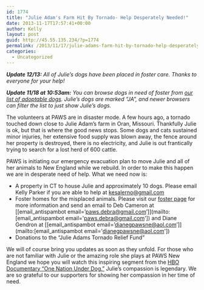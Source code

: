 ```yaml
---
id: 1774
title: "Julie Adam's Farm Hit By Tornado- Help Desperately Needed!"
date: 2013-11-17T17:57:41+00:00
author: Kelly
layout: post
guid: http://45.55.135.234/?p=1774
permalink: /2013/11/17/julie-adams-farm-hit-by-tornado-help-desperately-needed/
categories:
  - Uncategorized
---
```

_**Update 12/13:** All of Julie&#8217;s dogs have been placed in foster care. Thanks to everyone for your help!_

_**Update 11/18 at 10:53am:** You can browse dogs in need of foster from [our list of adoptable dogs](https://pawsnewengland.com/our-dogs/). Julie&#8217;s dogs are marked &#8220;JA&#8221;, and newer browsers can filter the list to just show Julie&#8217;s dogs._

The volunteers at PAWS are in disaster mode. A few hours ago, a tornado touched down close to Julie Adam&#8217;s farm in Oran, Missouri. Thankfully Julie is ok, but that is where the good news stops. Some dogs and cats sustained minor injuries, her extensive food supply was blown away, the fence around her property is destroyed, there is no electricity, and Julie is out frantically trying to search for a lost herd of 600 cattle.

PAWS is initiating our emergency evacuation plan to move Julie and all of her animals to New England while we rebuild. In order to make this happen we are in desperate need of help. What we need now is:

  * A property in CT to house Julie and approximately 10 dogs. Please email Kelly Parker if you are able to help at kesalerno@gmail.com
  * Foster homes for the misplaced animals. Please visit our [foster page](https://pawsnewengland.com/foster/) for more information and send an email to Deb Cameron at [[email_antispambot email=&#8217;paws.debra@gmail.com&#8217;]](mailto:[email_antispambot email='paws.debra@gmail.com']) and Diane Gendron at [[email_antispambot email=&#8217;dianegpawsne@aol.com&#8217;]](mailto:[email_antispambot email='dianegpawsne@aol.com'])
  * Donations <input type="hidden" name="hosted_button_id" value="U9LJJ5Z2R6ZZ2" />to the &#8220;Julie Adams Tornado Relief Fund&#8221;

We will of course bring you updates as soon as they unfold. For those who are not familiar with Julie or the amazing role she plays at PAWS New England we hope you will watch this inspiring segment from the [HBO Documentary &#8220;One Nation Under Dog.&#8221;](https://www.youtube.com/watch?v=iRjPnLL8OZc) Julie&#8217;s compassion is legendary. We are so grateful to our supporters for showing her compassion in her time of need.